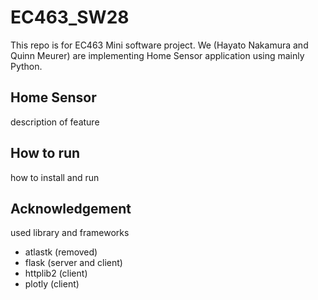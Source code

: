 # EC463_SW28
This repo is for EC463 Mini software project.
We (Hayato Nakamura and Quinn Meurer) are implementing Home Sensor application using mainly Python.

## Home Sensor
description of feature

## How to run
how to install and run

## Acknowledgement
used library and frameworks
- atlastk (removed)
- flask (server and client)
- httplib2 (client)
- plotly (client)